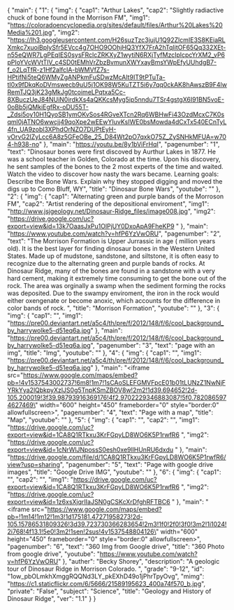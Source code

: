 {
    "main": {
        "1": {
            "img": {
                "cap1": "Arthur Lakes", 
                "cap2": "Slightly radiactive chuck of bone found in the Morrison FM", 
                "img1": "https://coloradoencyclopedia.org/sites/default/files/Arthur%20Lakes%20Media%201.jpg", 
                "img2": "https://lh3.googleusercontent.com/H26suzTzc3jujU1Q92ZlcmIE3S8KEiaRLXmkc7xuoiBpIySfr5EVcc4g7OHO9OOhjHQ3YfX7FrA2hTqIitOF65Qq332XEt-n55eQWR7LgPEqIES0sysFRclcZRKXyZ1wytiN6RXjTyfMzcIplcpcYrXM2_vP6pPIoYVcWVtTlV_c4SD0tEMhVrZbzBvmunXWYxayBmsYWpEfyUUhdgB7-f_o2LqTfR-z1Hf2alfcIA-bWMVfZ7s-HPtifNi5teQ6WMyZgANPkmFuSDwzMcAlt9IT9tPTuTa-tI0x9fDkqKoDVmswecb9uU5j1OK98W5KuTZT5i6y7qq0ckAK8hAwszB9F4lwRemTJQ3jK23gMkJg0tcoimeLPqtxa5Cc-8XBuczUeJ84NUiN0irdkXs4aQKKcsMyg5ip5nndu7TSr4gstgX6I91BN5voE-0oBb5jQMkiEgfRx-oDU55T-_Zdsi5oy10H1QyoSB1ymOKvSos4RGveXTcn2Rq6WBHwFi43OzdMcxC7K0sqml0jATNO6wwcjj49qoXpe2wEEwYIuvKsIWE0bsMowda4dCxTx540ECnTyL4fn_UA9zobl3XPhdOrNZO7DUPtEyH-vOrvG2IZyLcc6A8z5GFeOBe_25_D84Wt2pO7qxkO75Z_ZySNHkMFUA=w704-h938-no"
            }, 
            "main": "https://youtu.be/8y1bViFrHqI", 
            "pagenumber": "1", 
            "text": "Dinosaur bones were first discoved by Aurthur Lakes in 1877. He was a school teacher in Golden, Colorado at the time. Upon his discovery, he sent samples of the bones to the 2 most experts of the time and waited. Watch the video to discover how nasty the wars became. Learning goals: Describe the Bone Wars. Explain why they stopped digging and moved the digs up to Como Bluff, WY", 
            "title": "Dinosaur Bone Wars", 
            "youtube": ""
        }, 
        "2": {
            "img": {
                "cap1": "Alternating green and purple bands of the Morroson FM", 
                "cap2": "Artist rendering of the depositional enviroment", 
                "img1": "http://www.jsjgeology.net/Dinosaur-Ridge_files/image008.jpg", 
                "img2": "https://drive.google.com/uc?export=view&id=13k7OaasJxPu1OlPjUY0DxoApA9FheKP9 "
            }, 
            "main": "https://www.youtube.com/watch?v=hfP6YzVwORU", 
            "pagenumber": "2", 
            "text": "The Morrison Formation is Upper Jurrassic in age ( million years old). It is the best layer for finding dinosaur bones in the Western United States. Made up of mudstone, sandstone, and siltstone, it is often easy to recognize due to the alternating green and purple bands of rocks. At Dinosaur Ridge, many of the bones are found in a sandstone with a very hard cement, making it extremely time consuming to get the bone out of the rock. The area was orginally a swamp when the sediment forming the rocks was deposited. Due to the swampy enviroment, the iron in the rock would either oxengenate or become anoxic, which accounts for the difference in color bands of rock.  ", 
            "title": "Morrison Formation", 
            "youtube": ""
        }, 
        "3": {
            "img": {
                "cap1": "", 
                "img1": "https://pre00.deviantart.net/a5c4/th/pre/f/2012/148/f/6/cool_background_by_harrywolke5-d51eq6a.jpg"
            }, 
            "main": "https://pre00.deviantart.net/a5c4/th/pre/f/2012/148/f/6/cool_background_by_harrywolke5-d51eq6a.jpg", 
            "pagenumber": "3", 
            "text": "page with an img", 
            "title": "Img", 
            "youtube": ""
        }, 
        "4": {
            "img": {
                "cap1": "", 
                "img1": "https://pre00.deviantart.net/a5c4/th/pre/f/2012/148/f/6/cool_background_by_harrywolke5-d51eq6a.jpg"
            }, 
            "main": "<iframe src=\"https://www.google.com/maps/embed?pb=!4v1537543002737!6m8!1m7!1sCAoSLEFGMVFpcE01b01tLUNzZ1NwNjFYRkYya2lQbkpyXzlJS0g5TnpKSmZBOV8w!2m2!1d39.694652!2d-105.200019!3f39.98793916369176!4f2.9702229346883087!5f0.7820865974627469\" width=\"600\" height=\"450\" frameborder=\"0\" style=\"border:0\" allowfullscreen></iframe>", 
            "pagenumber": "4", 
            "text": "Page with a map", 
            "title": "Map", 
            "youtube": ""
        }, 
        "5": {
            "img": {
                "cap1": "", 
                "cap2": "", 
                "img1": "https://drive.google.com/uc?export=view&id=1CA8Q1RTkxu3KrFGpyLD8WO6K5P1rwfR6 ", 
                "img2": "https://drive.google.com/uc?export=view&id=1cNrWlJNpossS0esh0xe9llHUnRU6dxdu "
            }, 
            "main": "https://drive.google.com/file/d/1CA8Q1RTkxu3KrFGpyLD8WO6K5P1rwfR6/view?usp=sharing", 
            "pagenumber": "5", 
            "text": "Page with google drive images", 
            "title": "Google Drive IMG", 
            "youtube": ""
        }, 
        "6": {
            "img": {
                "cap1": "", 
                "cap2": "", 
                "img1": "https://drive.google.com/uc?export=view&id=1CA8Q1RTkxu3KrFGpyLD8WO6K5P1rwfR6 ", 
                "img2": "https://drive.google.com/uc?export=view&id=1z6xsXjqrIIaJSN0gCSKcXrDfghRFTBC6 "
            }, 
            "main": "<iframe src=\"https://www.google.com/maps/embed?pb=!1m14!1m12!1m3!1d175181.47271958273!2d-105.15786531809326!3d39.723730366283654!2m3!1f0!2f0!3f0!3m2!1i1024!2i768!4f13.1!5e0!3m2!1sen!2sus!4v1537548804126\" width=\"600\" height=\"450\" frameborder=\"0\" style=\"border:0\" allowfullscreen></iframe>", 
            "pagenumber": "6", 
            "text": "360 Img from Google drive", 
            "title": "360 Photo from google drive", 
            "youtube": "https://www.youtube.com/watch?v=hfP6YzVwORU"
        }, 
        "auther": "Becky Shorey", 
        "description": "A geologic tour of Dinosaur Ridge in Morrison Colorado. ", 
        "grade": "9-12", 
        "id": "1ow_pbOLmkhXmggRQQNd3LY_pkEXhD49o1jPhrTpyOvg", 
        "mimg": "https://c1.staticflickr.com/6/5666/21589195623_400a74f570_b.jpg", 
        "private": "False", 
        "subject": "Science", 
        "title": "Geology and History of Dinosaur Ridge", 
        "ver": "1.1"
    }
}